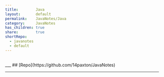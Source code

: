 ```yaml
---
title:        Java    
layout:       default    
permalink:    JavaNotes/Java    
category:     JavaNotes    
has_children: true    
share:        true    
shortRepo:  
  - javanotes  
  - default    
---
```

  
<br/>  
___  
## [Repo](https://github.com/14paxton/JavaNotes)  
  
***